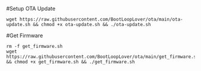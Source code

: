 
#Setup OTA Update
```
wget https://raw.githubusercontent.com/BootLoopLover/ota/main/ota-update.sh && chmod +x ota-update.sh && ./ota-update.sh
```

#Get Firmware
```
rm -f get_firmware.sh
wget https://raw.githubusercontent.com/BootLoopLover/ota/main/get_firmware.sh && chmod +x get_firmware.sh && ./get_firmware.sh
```

